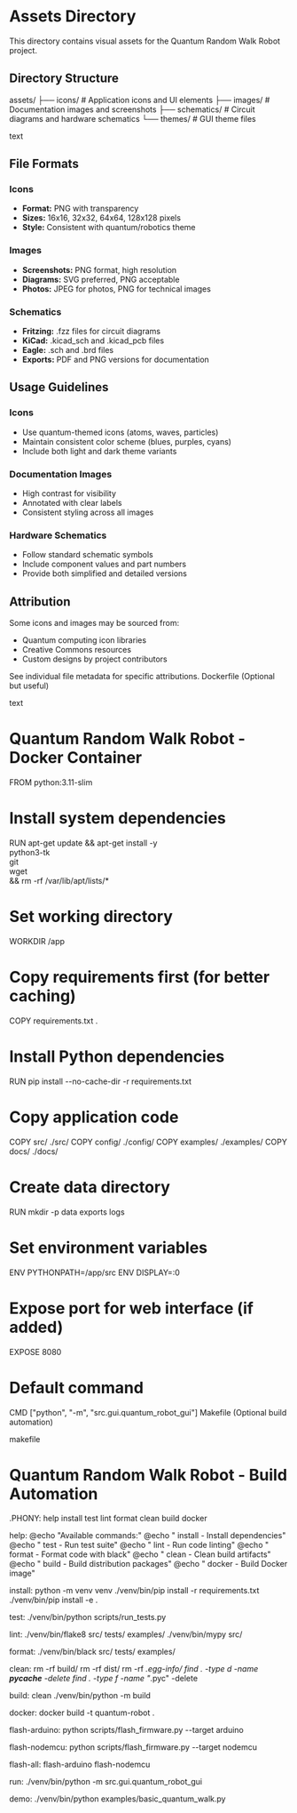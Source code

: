 # Assets Directory

This directory contains visual assets for the Quantum Random Walk Robot project.

## Directory Structure

assets/
├── icons/ # Application icons and UI elements
├── images/ # Documentation images and screenshots
├── schematics/ # Circuit diagrams and hardware schematics
└── themes/ # GUI theme files

text

## File Formats

### Icons
- **Format:** PNG with transparency
- **Sizes:** 16x16, 32x32, 64x64, 128x128 pixels
- **Style:** Consistent with quantum/robotics theme

### Images
- **Screenshots:** PNG format, high resolution
- **Diagrams:** SVG preferred, PNG acceptable
- **Photos:** JPEG for photos, PNG for technical images

### Schematics
- **Fritzing:** .fzz files for circuit diagrams
- **KiCad:** .kicad_sch and .kicad_pcb files
- **Eagle:** .sch and .brd files
- **Exports:** PDF and PNG versions for documentation

## Usage Guidelines

### Icons
- Use quantum-themed icons (atoms, waves, particles)
- Maintain consistent color scheme (blues, purples, cyans)
- Include both light and dark theme variants

### Documentation Images
- High contrast for visibility
- Annotated with clear labels
- Consistent styling across all images

### Hardware Schematics
- Follow standard schematic symbols
- Include component values and part numbers
- Provide both simplified and detailed versions

## Attribution

Some icons and images may be sourced from:
- Quantum computing icon libraries
- Creative Commons resources
- Custom designs by project contributors

See individual file metadata for specific attributions.
Dockerfile (Optional but useful)

text
# Quantum Random Walk Robot - Docker Container
FROM python:3.11-slim

# Install system dependencies
RUN apt-get update && apt-get install -y \
    python3-tk \
    git \
    wget \
    && rm -rf /var/lib/apt/lists/*

# Set working directory
WORKDIR /app

# Copy requirements first (for better caching)
COPY requirements.txt .

# Install Python dependencies
RUN pip install --no-cache-dir -r requirements.txt

# Copy application code
COPY src/ ./src/
COPY config/ ./config/
COPY examples/ ./examples/
COPY docs/ ./docs/

# Create data directory
RUN mkdir -p data exports logs

# Set environment variables
ENV PYTHONPATH=/app/src
ENV DISPLAY=:0

# Expose port for web interface (if added)
EXPOSE 8080

# Default command
CMD ["python", "-m", "src.gui.quantum_robot_gui"]
Makefile (Optional build automation)

makefile
# Quantum Random Walk Robot - Build Automation

.PHONY: help install test lint format clean build docker

help:
	@echo "Available commands:"
	@echo "  install     - Install dependencies"
	@echo "  test        - Run test suite"
	@echo "  lint        - Run code linting"
	@echo "  format      - Format code with black"
	@echo "  clean       - Clean build artifacts"
	@echo "  build       - Build distribution packages"
	@echo "  docker      - Build Docker image"

install:
	python -m venv venv
	./venv/bin/pip install -r requirements.txt
	./venv/bin/pip install -e .

test:
	./venv/bin/python scripts/run_tests.py

lint:
	./venv/bin/flake8 src/ tests/ examples/
	./venv/bin/mypy src/

format:
	./venv/bin/black src/ tests/ examples/

clean:
	rm -rf build/
	rm -rf dist/
	rm -rf *.egg-info/
	find . -type d -name __pycache__ -delete
	find . -type f -name "*.pyc" -delete

build: clean
	./venv/bin/python -m build

docker:
	docker build -t quantum-robot .

flash-arduino:
	python scripts/flash_firmware.py --target arduino

flash-nodemcu:
	python scripts/flash_firmware.py --target nodemcu

flash-all: flash-arduino flash-nodemcu

run:
	./venv/bin/python -m src.gui.quantum_robot_gui

demo:
	./venv/bin/python examples/basic_quantum_walk.py
